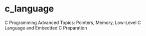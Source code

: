 # c_language
C Programming Advanced Topics: Pointers, Memory, Low-Level C Language and Embedded C Preparation
